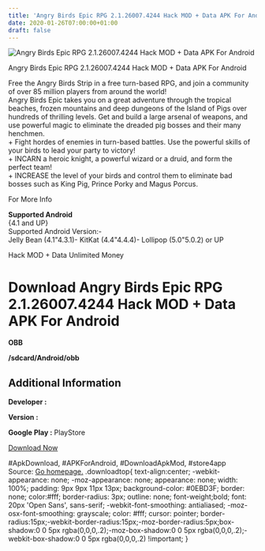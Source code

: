```yaml
---
title: 'Angry Birds Epic RPG 2.1.26007.4244 Hack MOD + Data APK For Android'
date: 2020-01-26T07:00:00+01:00
draft: false
---
```


![Angry Birds Epic RPG 2.1.26007.4244 Hack MOD + Data APK For Android](https://i0.wp.com/apkhome.net/wp-content/uploads/2017/06/Angry-Birds-Epic-RPG-2.1.26007.4244.png "Angry Birds Epic RPG 2.1.26007.4244 Hack MOD + Data APK For Android")

  

Angry Birds Epic RPG 2.1.26007.4244 Hack MOD + Data APK For Android

Free the Angry Birds Strip in a free turn-based RPG, and join a community of over 85 million players from around the world!  
Angry Birds Epic takes you on a great adventure through the tropical beaches, frozen mountains and deep dungeons of the Island of Pigs over hundreds of thrilling levels. Get and build a large arsenal of weapons, and use powerful magic to eliminate the dreaded pig bosses and their many henchmen.  
\+ Fight hordes of enemies in turn-based battles. Use the powerful skills of your birds to lead your party to victory!  
\+ INCARN a heroic knight, a powerful wizard or a druid, and form the perfect team!  
\+ INCREASE the level of your birds and control them to eliminate bad bosses such as King Pig, Prince Porky and Magus Porcus.

For More Info

**Supported Android**  
{4.1 and UP}  
Supported Android Version:-  
Jelly Bean (4.1"4.3.1)- KitKat (4.4"4.4.4)- Lollipop (5.0"5.0.2) or UP

Hack MOD + Data Unlimited Money

Download Angry Birds Epic RPG 2.1.26007.4244 Hack MOD + Data APK For Android
============================================================================

**OBB**

**/sdcard/Android/obb**

Additional Information
----------------------

**Developer :**

**Version :**

**Google Play :** PlayStore

  

[Download Now](https://store4app.co/post/angry-birds-epic-rpg-2-1-26007-4244-hack-mod-data-apk-for-android_1573671611)

  
#ApkDownload, #APKForAndroid, #DownloadApkMod, #store4app  
Source: [Go homepage.](https://store4app.co/post/angry-birds-epic-rpg-2-1-26007-4244-hack-mod-data-apk-for-android_1573671611) .downloadtop{ text-align:center; -webkit-appearance: none; -moz-appearance: none; appearance: none; width: 100%; padding: 9px 9px 11px 13px; background-color: #0EBD3F; border: none; color:#fff; border-radius: 3px; outline: none; font-weight;bold; font: 20px 'Open Sans', sans-serif; -webkit-font-smoothing: antialiased; -moz-osx-font-smoothing: grayscale; color: #fff; cursor: pointer; border-radius:15px;-webkit-border-radius:15px;-moz-border-radius:5px;box-shadow:0 0 5px rgba(0,0,0,.2);-moz-box-shadow:0 0 5px rgba(0,0,0,.2);-webkit-box-shadow:0 0 5px rgba(0,0,0,.2) !important; }